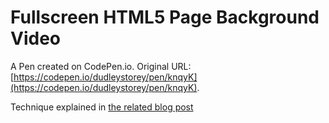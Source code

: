 # Fullscreen HTML5 Page Background Video

A Pen created on CodePen.io. Original URL: [https://codepen.io/dudleystorey/pen/knqyK](https://codepen.io/dudleystorey/pen/knqyK).

Technique explained in [the related blog post](http://thenewcode.com/777/Create-Fullscreen-HTML5-Page-Background-Video)
